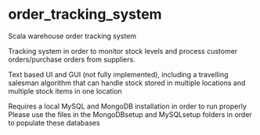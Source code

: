 # order_tracking_system
Scala warehouse order tracking system

Tracking system in order to monitor stock levels and process customer orders/purchase orders from suppliers.

Text based UI and GUI (not fully implemented), including a travelling salesman algorithm that can handle stock stored in multiple locations and multiple stock items in one location

Requires a local MySQL and MongoDB installation in order to run properly
Please use the files in the MongoDBsetup and MySQLsetup folders in order to populate these databases